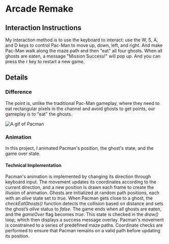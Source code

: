 # Arcade Remake
## Interaction Instructions
My interaction method is to use the keyboard to interact: use the W, S, A, and D keys to control Pac-Man to move up, down, left, and right. And make Pac-Man walk along the maze path and then "eat" all four ghosts. When all ghosts are eaten, a message "Mission Success!" will pop up. And you can press the r key to restart a new game.
## Details
### Difference
The point is, unlike the traditional Pac-Man gameplay, where they need to eat rectangular pixels in the channel and avoid ghosts to get points, our gameplay is to "eat" the ghosts.

![A gif of Pacman](https://media.giphy.com/media/v1.Y2lkPTc5MGI3NjExaG94enNkMGF3cmlucjB1ZzNuZjM4dzVuZDA1cDd3aWJoazBkdnR4eiZlcD12MV9naWZzX3NlYXJjaCZjdD1n/d9QiBcfzg64Io/giphy.gif)
### Animation
In this project, I animated Pacman's position, the ghost's state, and the game over state. 
#### Technical Implementation
Pacman's animation is implemented by changing its direction through keyboard input. The movement updates its coordinates according to the current direction, and a new position is drawn each frame to create the illusion of animation. 
Ghosts are initialized at random path positions, each with an *alive* state set to *true*. When Pacman gets close to a ghost, the *checkEatGhosts()* function detects the collision based on distance and sets the ghost’s *alive* status to *false*. 
The game ends when all ghosts are eaten, and the *gameOver* flag becomes *true*. This state is checked in the *draw()* loop, which then displays a success message overlay.
Pacman's movement is constrained to a series of predefined maze paths. Coordinate checks are performed to ensure that Pacman remains on a valid path before updating its position.